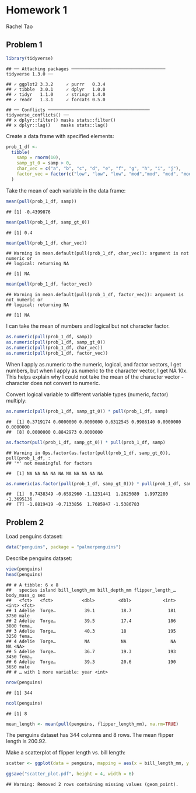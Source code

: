 Homework 1
================
Rachel Tao

## Problem 1

``` r
library(tidyverse)
```

    ## ── Attaching packages ──────────────────────────────────── tidyverse 1.3.0 ──

    ## ✓ ggplot2 3.3.2     ✓ purrr   0.3.4
    ## ✓ tibble  3.0.1     ✓ dplyr   1.0.0
    ## ✓ tidyr   1.1.0     ✓ stringr 1.4.0
    ## ✓ readr   1.3.1     ✓ forcats 0.5.0

    ## ── Conflicts ─────────────────────────────────────── tidyverse_conflicts() ──
    ## x dplyr::filter() masks stats::filter()
    ## x dplyr::lag()    masks stats::lag()

Create a data frame with specified elements:

``` r
prob_1_df <- 
  tibble(
    samp = rnorm(10),
    samp_gt_0 = samp > 0,
    char_vec = c("a", "b", "c", "d", "e", "f", "g", "h", "i", "j"),
    factor_vec = factor(c("low", "low", "low", "mod","mod", "mod", "mod", "high", "high", "high"))
  )
```

Take the mean of each variable in the data frame:

``` r
mean(pull(prob_1_df, samp))
```

    ## [1] -0.4399876

``` r
mean(pull(prob_1_df, samp_gt_0))
```

    ## [1] 0.4

``` r
mean(pull(prob_1_df, char_vec))
```

    ## Warning in mean.default(pull(prob_1_df, char_vec)): argument is not numeric or
    ## logical: returning NA

    ## [1] NA

``` r
mean(pull(prob_1_df, factor_vec))
```

    ## Warning in mean.default(pull(prob_1_df, factor_vec)): argument is not numeric or
    ## logical: returning NA

    ## [1] NA

I can take the mean of numbers and logical but not character factor.

``` r
as.numeric(pull(prob_1_df, samp))
as.numeric(pull(prob_1_df, samp_gt_0))
as.numeric(pull(prob_1_df, char_vec))
as.numeric(pull(prob_1_df, factor_vec))
```

When I apply as.numeric to the numeric, logical, and factor vectors, I
get numbers, but when I apply as.numeric to the character vector, I get
NA 10x. This helps explain why I could not take the mean of the
character vector - character does not convert to numeric.

Convert logical variable to different variable types (numeric, factor)
multiply:

``` r
as.numeric(pull(prob_1_df, samp_gt_0)) * pull(prob_1_df, samp)
```

    ##  [1] 0.3719174 0.0000000 0.0000000 0.6312545 0.9986140 0.0000000 0.0000000
    ##  [8] 0.0000000 0.8842973 0.0000000

``` r
as.factor(pull(prob_1_df, samp_gt_0)) * pull(prob_1_df, samp)
```

    ## Warning in Ops.factor(as.factor(pull(prob_1_df, samp_gt_0)), pull(prob_1_df, :
    ## '*' not meaningful for factors

    ##  [1] NA NA NA NA NA NA NA NA NA NA

``` r
as.numeric(as.factor(pull(prob_1_df, samp_gt_0))) * pull(prob_1_df, samp)
```

    ##  [1]  0.7438349 -0.6592960 -1.1231441  1.2625089  1.9972280 -1.3695136
    ##  [7] -1.8819419 -0.7133856  1.7685947 -1.5386783

## Problem 2

Load penguins dataset:

``` r
data("penguins", package = "palmerpenguins")
```

Describe penguins dataset:

``` r
view(penguins)
head(penguins)
```

    ## # A tibble: 6 x 8
    ##   species island bill_length_mm bill_depth_mm flipper_length_… body_mass_g sex  
    ##   <fct>   <fct>           <dbl>         <dbl>            <int>       <int> <fct>
    ## 1 Adelie  Torge…           39.1          18.7              181        3750 male 
    ## 2 Adelie  Torge…           39.5          17.4              186        3800 fema…
    ## 3 Adelie  Torge…           40.3          18                195        3250 fema…
    ## 4 Adelie  Torge…           NA            NA                 NA          NA <NA> 
    ## 5 Adelie  Torge…           36.7          19.3              193        3450 fema…
    ## 6 Adelie  Torge…           39.3          20.6              190        3650 male 
    ## # … with 1 more variable: year <int>

``` r
nrow(penguins)
```

    ## [1] 344

``` r
ncol(penguins)
```

    ## [1] 8

``` r
mean_length <- mean(pull(penguins, flipper_length_mm), na.rm=TRUE)
```

The penguins dataset has 344 columns and 8 rows. The mean flipper length
is 200.92.

Make a scatterplot of flipper length vs. bill length:

``` r
scatter <- ggplot(data = penguins, mapping = aes(x = bill_length_mm, y = flipper_length_mm, color = species)) + geom_point()

ggsave("scatter_plot.pdf", height = 4, width = 6)
```

    ## Warning: Removed 2 rows containing missing values (geom_point).

